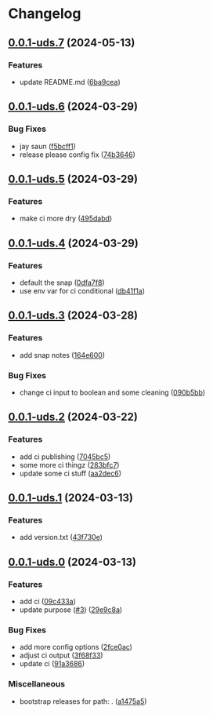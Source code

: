 # Changelog

## [0.0.1-uds.7](https://github.com/MxNxPx/release-daily/compare/v0.0.1-uds.6...v0.0.1-uds.7) (2024-05-13)


### Features

* update README.md ([6ba9cea](https://github.com/MxNxPx/release-daily/commit/6ba9cea5e430f3ee918516eee772b470131173e4))

## [0.0.1-uds.6](https://github.com/MxNxPx/release-daily/compare/v0.0.1-uds.5...v0.0.1-uds.6) (2024-03-29)


### Bug Fixes

* jay saun ([f5bcff1](https://github.com/MxNxPx/release-daily/commit/f5bcff14f547f120a562a8ce479723589c102048))
* release please config fix ([74b3646](https://github.com/MxNxPx/release-daily/commit/74b3646fced14a5a5663571ab541fb043e17f819))

## [0.0.1-uds.5](https://github.com/MxNxPx/release-daily/compare/v0.0.1-uds.4...v0.0.1-uds.5) (2024-03-29)


### Features

* make ci more dry ([495dabd](https://github.com/MxNxPx/release-daily/commit/495dabd524d1e7387c63d30da0d5ff5457484ec6))

## [0.0.1-uds.4](https://github.com/MxNxPx/release-daily/compare/v0.0.1-uds.3...v0.0.1-uds.4) (2024-03-29)


### Features

* default the snap ([0dfa7f8](https://github.com/MxNxPx/release-daily/commit/0dfa7f8dab96c2885b9d58acc6d42597c6eafd8e))
* use env var for ci conditional ([db41f1a](https://github.com/MxNxPx/release-daily/commit/db41f1ac9f771b79e60bcdd284c26ce08b2932ea))

## [0.0.1-uds.3](https://github.com/MxNxPx/release-daily/compare/v0.0.1-uds.2...v0.0.1-uds.3) (2024-03-28)


### Features

* add snap notes ([164e600](https://github.com/MxNxPx/release-daily/commit/164e600ee3f724d2a4d3e5e5ede875040cd65f74))


### Bug Fixes

* change ci input to boolean and some cleaning ([090b5bb](https://github.com/MxNxPx/release-daily/commit/090b5bbf7763b6f9253b2b8dd946bc17f9d20de0))

## [0.0.1-uds.2](https://github.com/MxNxPx/release-daily/compare/v0.0.1-uds.1...v0.0.1-uds.2) (2024-03-22)


### Features

* add ci publishing ([7045bc5](https://github.com/MxNxPx/release-daily/commit/7045bc590da16fc6f4cd22ac48989be916afc85a))
* some more ci thingz ([283bfc7](https://github.com/MxNxPx/release-daily/commit/283bfc728096d806f6050d67ff5997007e467c68))
* update some ci stuff ([aa2dec6](https://github.com/MxNxPx/release-daily/commit/aa2dec682d67171d4899e290db95a82dd1335fee))

## [0.0.1-uds.1](https://github.com/MxNxPx/release-daily/compare/v0.0.1-uds.0...v0.0.1-uds.1) (2024-03-13)


### Features

* add version.txt ([43f730e](https://github.com/MxNxPx/release-daily/commit/43f730e194917ce102c0755be35eb15bf39448ab))

## [0.0.1-uds.0](https://github.com/MxNxPx/release-daily/compare/v0.0.1...v0.0.1-uds.0) (2024-03-13)


### Features

* add ci ([09c433a](https://github.com/MxNxPx/release-daily/commit/09c433ab09ca13bdf9ee02dcbc8aa1359da59f84))
* update purpose ([#3](https://github.com/MxNxPx/release-daily/issues/3)) ([29e9c8a](https://github.com/MxNxPx/release-daily/commit/29e9c8a8369a5220623953c1eaeea169a86c349a))


### Bug Fixes

* add more config options ([2fce0ac](https://github.com/MxNxPx/release-daily/commit/2fce0acec92ae088bc28e60ece34b30f80d87622))
* adjust ci output ([3f68f33](https://github.com/MxNxPx/release-daily/commit/3f68f3360d41c97021abc873aef32051853f3510))
* update ci ([91a3686](https://github.com/MxNxPx/release-daily/commit/91a3686df0ea6e9f7b7e0427a4f0eb68bcfe1e91))


### Miscellaneous

* bootstrap releases for path: . ([a1475a5](https://github.com/MxNxPx/release-daily/commit/a1475a583b9f517cebc2c5221d48eff81aa331e4))
